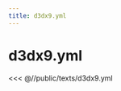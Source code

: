 ```yaml
---
title: d3dx9.yml
---
```


# d3dx9.yml

<script setup>
import DownloadButton from '@components/DownloadButton.vue'
</script>

<DownloadButton
  filePath="texts/d3dx9.yml"
/>

<<< @//public/texts/d3dx9.yml
